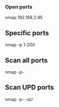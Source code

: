 ### Open ports

nmap 192.168.2.95

## Specific ports
nmap -p 1-200 <ip>

## Scan all ports
nmap -p- <ip>

## Scan UPD ports
nmap -p- -sU <ip>

